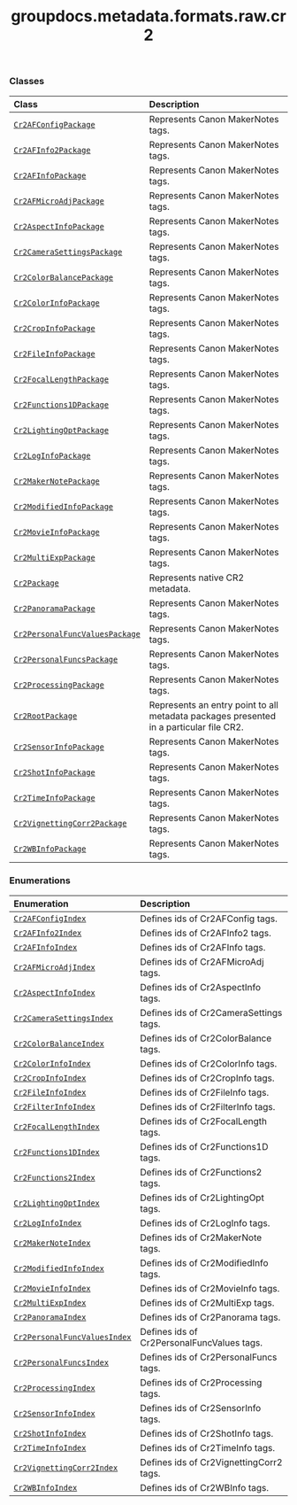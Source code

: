﻿---
title: groupdocs.metadata.formats.raw.cr2
second_title: GroupDocs.Metadata for Python via .NET API References
description: 
type: docs
url: /python-net/groupdocs.metadata.formats.raw.cr2/
is_root: false
weight: 10
---



### Classes
| Class | Description |
| :- | :- |
| [`Cr2AFConfigPackage`](/metadata/python-net/groupdocs.metadata.formats.raw.cr2/cr2afconfigpackage) | Represents Canon MakerNotes tags. |
| [`Cr2AFInfo2Package`](/metadata/python-net/groupdocs.metadata.formats.raw.cr2/cr2afinfo2package) | Represents Canon MakerNotes tags. |
| [`Cr2AFInfoPackage`](/metadata/python-net/groupdocs.metadata.formats.raw.cr2/cr2afinfopackage) | Represents Canon MakerNotes tags. |
| [`Cr2AFMicroAdjPackage`](/metadata/python-net/groupdocs.metadata.formats.raw.cr2/cr2afmicroadjpackage) | Represents Canon MakerNotes tags. |
| [`Cr2AspectInfoPackage`](/metadata/python-net/groupdocs.metadata.formats.raw.cr2/cr2aspectinfopackage) | Represents Canon MakerNotes tags. |
| [`Cr2CameraSettingsPackage`](/metadata/python-net/groupdocs.metadata.formats.raw.cr2/cr2camerasettingspackage) | Represents Canon MakerNotes tags. |
| [`Cr2ColorBalancePackage`](/metadata/python-net/groupdocs.metadata.formats.raw.cr2/cr2colorbalancepackage) | Represents Canon MakerNotes tags. |
| [`Cr2ColorInfoPackage`](/metadata/python-net/groupdocs.metadata.formats.raw.cr2/cr2colorinfopackage) | Represents Canon MakerNotes tags. |
| [`Cr2CropInfoPackage`](/metadata/python-net/groupdocs.metadata.formats.raw.cr2/cr2cropinfopackage) | Represents Canon MakerNotes tags. |
| [`Cr2FileInfoPackage`](/metadata/python-net/groupdocs.metadata.formats.raw.cr2/cr2fileinfopackage) | Represents Canon MakerNotes tags. |
| [`Cr2FocalLengthPackage`](/metadata/python-net/groupdocs.metadata.formats.raw.cr2/cr2focallengthpackage) | Represents Canon MakerNotes tags. |
| [`Cr2Functions1DPackage`](/metadata/python-net/groupdocs.metadata.formats.raw.cr2/cr2functions1dpackage) | Represents Canon MakerNotes tags. |
| [`Cr2LightingOptPackage`](/metadata/python-net/groupdocs.metadata.formats.raw.cr2/cr2lightingoptpackage) | Represents Canon MakerNotes tags. |
| [`Cr2LogInfoPackage`](/metadata/python-net/groupdocs.metadata.formats.raw.cr2/cr2loginfopackage) | Represents Canon MakerNotes tags. |
| [`Cr2MakerNotePackage`](/metadata/python-net/groupdocs.metadata.formats.raw.cr2/cr2makernotepackage) | Represents Canon MakerNotes tags. |
| [`Cr2ModifiedInfoPackage`](/metadata/python-net/groupdocs.metadata.formats.raw.cr2/cr2modifiedinfopackage) | Represents Canon MakerNotes tags. |
| [`Cr2MovieInfoPackage`](/metadata/python-net/groupdocs.metadata.formats.raw.cr2/cr2movieinfopackage) | Represents Canon MakerNotes tags. |
| [`Cr2MultiExpPackage`](/metadata/python-net/groupdocs.metadata.formats.raw.cr2/cr2multiexppackage) | Represents Canon MakerNotes tags. |
| [`Cr2Package`](/metadata/python-net/groupdocs.metadata.formats.raw.cr2/cr2package) | Represents native CR2 metadata. |
| [`Cr2PanoramaPackage`](/metadata/python-net/groupdocs.metadata.formats.raw.cr2/cr2panoramapackage) | Represents Canon MakerNotes tags. |
| [`Cr2PersonalFuncValuesPackage`](/metadata/python-net/groupdocs.metadata.formats.raw.cr2/cr2personalfuncvaluespackage) | Represents Canon MakerNotes tags. |
| [`Cr2PersonalFuncsPackage`](/metadata/python-net/groupdocs.metadata.formats.raw.cr2/cr2personalfuncspackage) | Represents Canon MakerNotes tags. |
| [`Cr2ProcessingPackage`](/metadata/python-net/groupdocs.metadata.formats.raw.cr2/cr2processingpackage) | Represents Canon MakerNotes tags. |
| [`Cr2RootPackage`](/metadata/python-net/groupdocs.metadata.formats.raw.cr2/cr2rootpackage) | Represents an entry point to all metadata packages presented in a particular file CR2. |
| [`Cr2SensorInfoPackage`](/metadata/python-net/groupdocs.metadata.formats.raw.cr2/cr2sensorinfopackage) | Represents Canon MakerNotes tags. |
| [`Cr2ShotInfoPackage`](/metadata/python-net/groupdocs.metadata.formats.raw.cr2/cr2shotinfopackage) | Represents Canon MakerNotes tags. |
| [`Cr2TimeInfoPackage`](/metadata/python-net/groupdocs.metadata.formats.raw.cr2/cr2timeinfopackage) | Represents Canon MakerNotes tags. |
| [`Cr2VignettingCorr2Package`](/metadata/python-net/groupdocs.metadata.formats.raw.cr2/cr2vignettingcorr2package) | Represents Canon MakerNotes tags. |
| [`Cr2WBInfoPackage`](/metadata/python-net/groupdocs.metadata.formats.raw.cr2/cr2wbinfopackage) | Represents Canon MakerNotes tags. |


### Enumerations
| Enumeration | Description |
| :- | :- |
| [`Cr2AFConfigIndex`](/metadata/python-net/groupdocs.metadata.formats.raw.cr2/cr2afconfigindex) | Defines ids of Cr2AFConfig tags. |
| [`Cr2AFInfo2Index`](/metadata/python-net/groupdocs.metadata.formats.raw.cr2/cr2afinfo2index) | Defines ids of Cr2AFInfo2 tags. |
| [`Cr2AFInfoIndex`](/metadata/python-net/groupdocs.metadata.formats.raw.cr2/cr2afinfoindex) | Defines ids of Cr2AFInfo tags. |
| [`Cr2AFMicroAdjIndex`](/metadata/python-net/groupdocs.metadata.formats.raw.cr2/cr2afmicroadjindex) | Defines ids of Cr2AFMicroAdj tags. |
| [`Cr2AspectInfoIndex`](/metadata/python-net/groupdocs.metadata.formats.raw.cr2/cr2aspectinfoindex) | Defines ids of Cr2AspectInfo tags. |
| [`Cr2CameraSettingsIndex`](/metadata/python-net/groupdocs.metadata.formats.raw.cr2/cr2camerasettingsindex) | Defines ids of Cr2CameraSettings tags. |
| [`Cr2ColorBalanceIndex`](/metadata/python-net/groupdocs.metadata.formats.raw.cr2/cr2colorbalanceindex) | Defines ids of Cr2ColorBalance tags. |
| [`Cr2ColorInfoIndex`](/metadata/python-net/groupdocs.metadata.formats.raw.cr2/cr2colorinfoindex) | Defines ids of Cr2ColorInfo tags. |
| [`Cr2CropInfoIndex`](/metadata/python-net/groupdocs.metadata.formats.raw.cr2/cr2cropinfoindex) | Defines ids of Cr2CropInfo tags. |
| [`Cr2FileInfoIndex`](/metadata/python-net/groupdocs.metadata.formats.raw.cr2/cr2fileinfoindex) | Defines ids of Cr2FileInfo tags. |
| [`Cr2FilterInfoIndex`](/metadata/python-net/groupdocs.metadata.formats.raw.cr2/cr2filterinfoindex) | Defines ids of Cr2FilterInfo tags. |
| [`Cr2FocalLengthIndex`](/metadata/python-net/groupdocs.metadata.formats.raw.cr2/cr2focallengthindex) | Defines ids of Cr2FocalLength tags. |
| [`Cr2Functions1DIndex`](/metadata/python-net/groupdocs.metadata.formats.raw.cr2/cr2functions1dindex) | Defines ids of Cr2Functions1D tags. |
| [`Cr2Functions2Index`](/metadata/python-net/groupdocs.metadata.formats.raw.cr2/cr2functions2index) | Defines ids of Cr2Functions2 tags. |
| [`Cr2LightingOptIndex`](/metadata/python-net/groupdocs.metadata.formats.raw.cr2/cr2lightingoptindex) | Defines ids of Cr2LightingOpt tags. |
| [`Cr2LogInfoIndex`](/metadata/python-net/groupdocs.metadata.formats.raw.cr2/cr2loginfoindex) | Defines ids of Cr2LogInfo tags. |
| [`Cr2MakerNoteIndex`](/metadata/python-net/groupdocs.metadata.formats.raw.cr2/cr2makernoteindex) | Defines ids of Cr2MakerNote tags. |
| [`Cr2ModifiedInfoIndex`](/metadata/python-net/groupdocs.metadata.formats.raw.cr2/cr2modifiedinfoindex) | Defines ids of Cr2ModifiedInfo tags. |
| [`Cr2MovieInfoIndex`](/metadata/python-net/groupdocs.metadata.formats.raw.cr2/cr2movieinfoindex) | Defines ids of Cr2MovieInfo tags. |
| [`Cr2MultiExpIndex`](/metadata/python-net/groupdocs.metadata.formats.raw.cr2/cr2multiexpindex) | Defines ids of Cr2MultiExp tags. |
| [`Cr2PanoramaIndex`](/metadata/python-net/groupdocs.metadata.formats.raw.cr2/cr2panoramaindex) | Defines ids of Cr2Panorama tags. |
| [`Cr2PersonalFuncValuesIndex`](/metadata/python-net/groupdocs.metadata.formats.raw.cr2/cr2personalfuncvaluesindex) | Defines ids of Cr2PersonalFuncValues tags. |
| [`Cr2PersonalFuncsIndex`](/metadata/python-net/groupdocs.metadata.formats.raw.cr2/cr2personalfuncsindex) | Defines ids of Cr2PersonalFuncs tags. |
| [`Cr2ProcessingIndex`](/metadata/python-net/groupdocs.metadata.formats.raw.cr2/cr2processingindex) | Defines ids of Cr2Processing tags. |
| [`Cr2SensorInfoIndex`](/metadata/python-net/groupdocs.metadata.formats.raw.cr2/cr2sensorinfoindex) | Defines ids of Cr2SensorInfo tags. |
| [`Cr2ShotInfoIndex`](/metadata/python-net/groupdocs.metadata.formats.raw.cr2/cr2shotinfoindex) | Defines ids of Cr2ShotInfo tags. |
| [`Cr2TimeInfoIndex`](/metadata/python-net/groupdocs.metadata.formats.raw.cr2/cr2timeinfoindex) | Defines ids of Cr2TimeInfo tags. |
| [`Cr2VignettingCorr2Index`](/metadata/python-net/groupdocs.metadata.formats.raw.cr2/cr2vignettingcorr2index) | Defines ids of Cr2VignettingCorr2 tags. |
| [`Cr2WBInfoIndex`](/metadata/python-net/groupdocs.metadata.formats.raw.cr2/cr2wbinfoindex) | Defines ids of Cr2WBInfo tags. |


